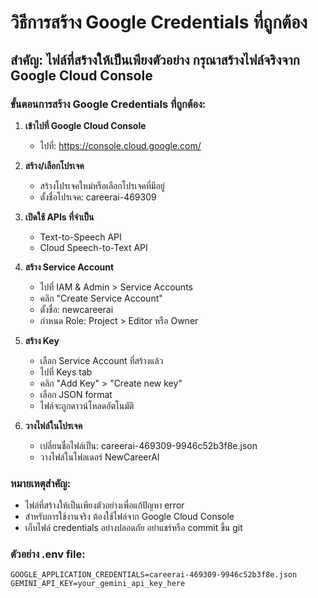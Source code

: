 # วิธีการสร้าง Google Credentials ที่ถูกต้อง

## สำคัญ: ไฟล์ที่สร้างให้เป็นเพียงตัวอย่าง กรุณาสร้างไฟล์จริงจาก Google Cloud Console

### ขั้นตอนการสร้าง Google Credentials ที่ถูกต้อง:

1. **เข้าไปที่ Google Cloud Console**
   - ไปที่: https://console.cloud.google.com/

2. **สร้าง/เลือกโปรเจค**
   - สร้างโปรเจคใหม่หรือเลือกโปรเจคที่มีอยู่
   - ตั้งชื่อโปรเจค: careerai-469309

3. **เปิดใช้ APIs ที่จำเป็น**
   - Text-to-Speech API
   - Cloud Speech-to-Text API

4. **สร้าง Service Account**
   - ไปที่ IAM & Admin > Service Accounts
   - คลิก "Create Service Account"
   - ตั้งชื่อ: newcareerai
   - กำหนด Role: Project > Editor หรือ Owner

5. **สร้าง Key**
   - เลือก Service Account ที่สร้างแล้ว
   - ไปที่ Keys tab
   - คลิก "Add Key" > "Create new key"
   - เลือก JSON format
   - ไฟล์จะถูกดาวน์โหลดอัตโนมัติ

6. **วางไฟล์ในโปรเจค**
   - เปลี่ยนชื่อไฟล์เป็น: careerai-469309-9946c52b3f8e.json
   - วางไฟล์ในโฟลเดอร์ NewCareerAI

### หมายเหตุสำคัญ:
- ไฟล์ที่สร้างให้เป็นเพียงตัวอย่างเพื่อแก้ปัญหา error
- สำหรับการใช้งานจริง ต้องใช้ไฟล์จาก Google Cloud Console
- เก็บไฟล์ credentials อย่างปลอดภัย อย่าแชร์หรือ commit ขึ้น git

### ตัวอย่าง .env file:
```
GOOGLE_APPLICATION_CREDENTIALS=careerai-469309-9946c52b3f8e.json
GEMINI_API_KEY=your_gemini_api_key_here
```
